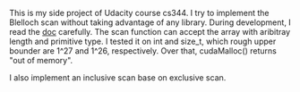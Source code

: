 This is my side project of Udacity course cs344. I try to implement the Blelloch scan without taking advantage of any library. During development, I read the [doc](https://www.mimuw.edu.pl/~ps209291/kgkp/slides/scan.pdf) carefully. The scan function can accept the array with aribitray length and primitive type. I tested it on int and size_t, which rough upper bounder are 1^27 and 1^26, respectively. Over that, cudaMalloc() returns "out of memory".

I also implement an inclusive scan base on exclusive scan. 
